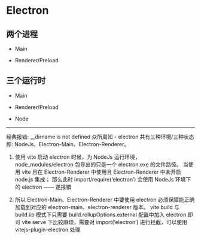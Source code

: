 # Electron

## 两个进程

- Main

- Renderer/Preload

## 三个运行时

- Main

- Renderer/Preload

- Node

---

经典报错: __dirname is not defined
  众所周知 - electron 共有三种环境/三种状态即: NodeJs、Electron-Main、Electron-Renderer。

  1. 使用 vite 启动 electron 时候，为 NodeJs 运行环境，node_modules/electron 包导出的只是一个 electron.exe 的文件路径。
当使用 vite 且在 Electron-Renderer 中使用且 Electron-Renderer 中未开启 node.js 集成；
那么此时 import/require(‘electron’) 会使用 NodeJs 环境下的 electron —— 遂报错

  2. 所以 Electron-Main、Electron-Renderer 中要使用 electron 必须保障能正确加载到对应的 electron-main、electron-renderer 版本。
vite build 与 build.lib 模式下只需要 build.rollupOptions.external 配置中加入 electron 即可
vite serve 下比较麻烦，需要对 import(‘electron’) 进行拦截，可以使用 vitejs-plugin-electron 处理

